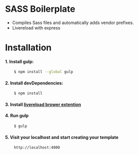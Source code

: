SASS Boilerplate
===================

* Compiles Sass files and automatically adds vendor prefixes.
* Livereload with express

Installation
===================

#### 1. Install gulp:
```sh
	$ npm install --global gulp
```
#### 2. Install devDependencies:
```sh
	$ npm install
```

#### 3. Install [livereload brower extention](http://livereload.com/extensions)

#### 4. Run gulp
```sh
	$ gulp
```

#### 5. Visit your localhost and start creating your template
```text
	http://localhost:4000
```

